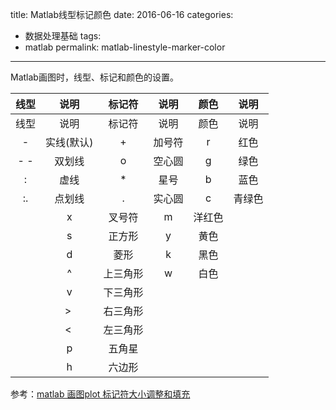 title: Matlab线型标记颜色
date: 2016-06-16
categories:
- 数据处理基础
tags:
- matlab
permalink: matlab-linestyle-marker-color
---
Matlab画图时，线型、标记和颜色的设置。
<!--more-->

线型|说明|标记符|说明|颜色|说明
:-:|:-:|:-:|:-:|:-:|:-:
线型|说明|标记符|说明|颜色|说明
-|实线(默认)|+|加号符|r|红色
- -|双划线|o|空心圆|g|绿色
:|虚线|*|星号|b|蓝色
:.|点划线|.|实心圆|c|青绿色
||x|叉号符|m|洋红色
||s|正方形|y|黄色
||d|菱形|k|黑色
||^|上三角形|w|白色
||v|下三角形||
||> |右三角形||
||< |左三角形||
||p|五角星||
||h|六边形||

参考：[matlab 画图plot 标记符大小调整和填充  ](http://xiangyan0212.blog.163.com/blog/static/2070372542013956220103/)
